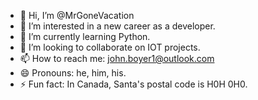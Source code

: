 - 👋 Hi, I’m @MrGoneVacation
- 👀 I’m interested in a new career as a developer.
- 🌱 I’m currently learning Python.
- 💞️ I’m looking to collaborate on IOT projects.
- 📫 How to reach me: john.boyer1@outlook.com
- 😄 Pronouns: he, him, his.
- ⚡ Fun fact: In Canada, Santa's postal code is H0H 0H0.

<!---
MrGoneVacation/MrGoneVacation is a ✨ special ✨ repository because its `README.md` (this file) appears on your GitHub profile.
You can click the Preview link to take a look at your changes.
--->
